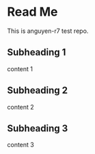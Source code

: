 # Read Me

This is anguyen-r7 test repo. 

## Subheading 1
content 1

## Subheading 2
content 2

## Subheading 3
content 3
